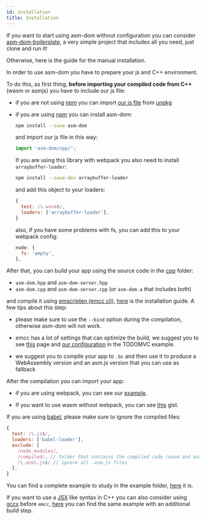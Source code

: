 ```yaml
---
id: installation
title: Installation
---
```


If you want to start using asm-dom without configuration you can consider [asm-dom-boilerplate](https://github.com/mbasso/asm-dom-boilerplate), a very simple project that includes all you need, just clone and run it!

Otherwise, here is the guide for the manual installation.

In order to use asm-dom you have to prepare your js and C++ environment.

To do this, as first thing, **before importing your compiled code from C++** (wasm or asmjs) you have to include our js file: 

- if you are not using [npm](https://www.npmjs.com/package/asm-dom) you can import [our js file](https://github.com/mbasso/asm-dom/blob/master/dist/cpp/asm-dom.js) from [unpkg](https://unpkg.com/asm-dom/dist/cpp/asm-dom.js)

- if you are using [npm](https://www.npmjs.com/package/asm-dom) you can install asm-dom:

  ```bash
  npm install --save asm-dom
  ```

  and import our js file in this way:

  ```js
  import 'asm-dom/cpp/';
  ```

  If you are using this library with webpack you also need to install `arraybuffer-loader`:

  ```bash
  npm install --save-dev arraybuffer-loader
  ```

  and add this object to your loaders:

  ```js
  {
    test: /\.wasm$/,
    loaders: ['arraybuffer-loader'],
  }
  ```

  also, if you have some problems with fs, you can add this to your webpack config:

  ```js
  node: {
    fs: 'empty',
  },
  ```

After that, you can build your app using the source code in the [cpp](https://github.com/mbasso/asm-dom/tree/master/cpp) folder:

- `asm-dom.hpp` and `asm-dom-server.hpp`
- `asm-dom.cpp` and `asm-dom-server.cpp` (or `asm-dom.a` that includes both)

and compile it using [emscripten (emcc cli)](http://kripken.github.io/emscripten-site/), [here](http://webassembly.org/getting-started/developers-guide/) is the installation guide. A few tips about this step:

- please make sure to use the `--bind` option during the compilation, otherwise asm-dom will not work.

- emcc has a lot of settings that can optimize the build, we suggest you to see [this](https://kripken.github.io/emscripten-site/docs/optimizing/Optimizing-Code.html) page and [our configuration]((https://github.com/mbasso/asm-dom/tree/master/examples/todomvc%20-%20cpp/package.json)) in the TODOMVC example.

- we suggest you to compile your app to `.bc` and then use it to produce a WebAssembly version and an asm.js version that you can use as fallback

After the compilation you can import your app:

- if you are using webpack, you can see our [example]((https://github.com/mbasso/asm-dom/tree/master/examples/todomvc%20-%20cpp/src/index.js)).

- If you want to use wasm without webpack, you can see [this](https://gist.github.com/kripken/59c67556dc03bb6d57052fedef1e61ab) gist.

If you are using [babel](https://babeljs.io/), please make sure to ignore the compiled files:

```js
{
  test: /\.js$/,
  loaders: ['babel-loader'],
  exclude: [
    /node_modules/,
    /compiled/, // folder that contains the compiled code (wasm and asmjs)
    /\.asm\.js$/ // ignore all .asm.js files
  ],
}
```

You can find a complete example to study in the example folder, [here](https://github.com/mbasso/asm-dom/tree/master/examples/todomvc%20-%20cpp) it is.

If you want to use a [JSX](https://facebook.github.io/jsx/) like syntax in C++ you can also consider using [gccx](https://github.com/mbasso/gccx) before `emcc`, [here](https://github.com/mbasso/asm-dom/tree/master/examples/todomvc%20-%20cpx) you can find the same example with an additional build step.

